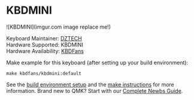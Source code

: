 # KBDMINI

![KBDMINI](imgur.com image replace me!)

Keyboard Maintainer: [DZTECH](https://github.com/moyi4681)    
Hardware Supported: KBDMINI   
Hardware Availability: [KBDFans](https://kbdfans.cn/)  

Make example for this keyboard (after setting up your build environment):

    make kbdfans/kbdmini:default

See the [build environment setup](https://docs.qmk.fm/#/getting_started_build_tools) and the [make instructions](https://docs.qmk.fm/#/getting_started_make_guide) for more information. Brand new to QMK? Start with our [Complete Newbs Guide](https://docs.qmk.fm/#/newbs).
